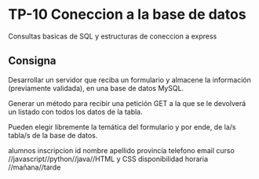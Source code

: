 # TP-10 Coneccion a la base de datos

Consultas basicas de SQL y estructuras de coneccion a express


## Consigna
Desarrollar un servidor que reciba un formulario y almacene la información (previamente validada), en una base de datos MySQL. 

Generar un método para recibir una petición GET a la que se le devolverá un listado con todos los datos de la tabla.

Pueden elegir libremente la temática del formulario y por ende, de la/s tabla/s de la base de datos.


alumnos inscripcion
id
nombre
apellido
provincia
telefono
email
curso //javascript//python//java//HTML y CSS
disponibilidad horaria //mañana//tarde

